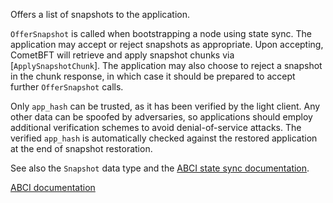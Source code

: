 Offers a list of snapshots to the application.

`OfferSnapshot` is called when bootstrapping a node using state sync. The
application may accept or reject snapshots as appropriate. Upon accepting,
CometBFT will retrieve and apply snapshot chunks via
[`ApplySnapshotChunk`]. The application may also choose to reject a snapshot
in the chunk response, in which case it should be prepared to accept further
`OfferSnapshot` calls.

Only `app_hash` can be trusted, as it has been verified by the light client.
Any other data can be spoofed by adversaries, so applications should employ
additional verification schemes to avoid denial-of-service attacks. The
verified `app_hash` is automatically checked against the restored application
at the end of snapshot restoration.

See also the `Snapshot` data type and the [ABCI state sync documentation][ssd].

[ABCI documentation](https://docs.cometbft.com/v1/spec/abci/abci.html#offersnapshot)

[ssd]: https://docs.cometbft.com/v1/spec/abci/apps.html#state-sync
